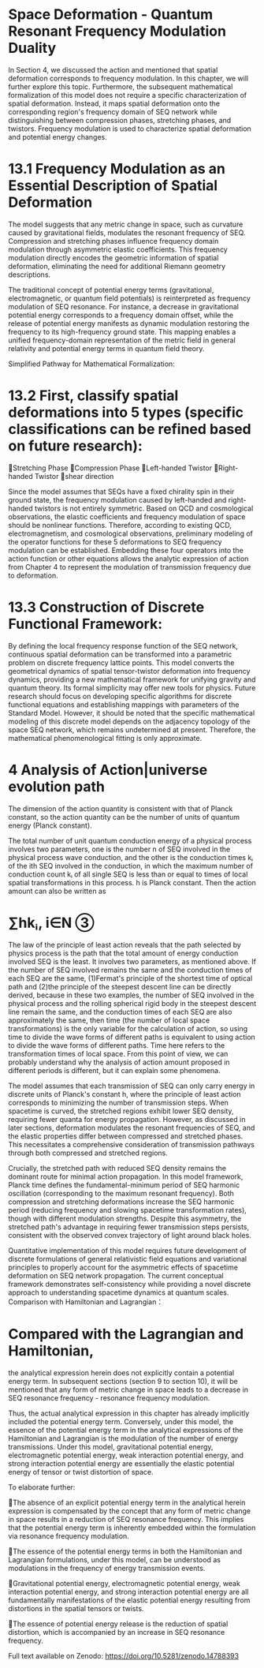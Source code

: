 # Space Deformation - Quantum Resonant Frequency Modulation Duality

In Section 4, we discussed the action and mentioned that spatial deformation corresponds to frequency modulation. In this chapter, we will further explore this topic. Furthermore, the subsequent mathematical formalization of this model does not require a specific characterization of spatial deformation. Instead, it maps spatial deformation onto the corresponding region's frequency domain of SEQ network while distinguishing between compression phases, stretching phases, and twistors. Frequency modulation is used to characterize spatial deformation and potential energy changes.

# 13.1 Frequency Modulation as an Essential Description of Spatial Deformation

The model suggests that any metric change in space, such as curvature caused by gravitational fields, modulates the resonant frequency of SEQ. Compression and stretching phases influence frequency domain modulation through asymmetric elastic coefficients. This frequency modulation directly encodes the geometric information of spatial deformation, eliminating the need for additional Riemann geometry descriptions.

The traditional concept of potential energy terms (gravitational, electromagnetic, or quantum field potentials) is reinterpreted as frequency modulation of SEQ resonance. For instance, a decrease in gravitational potential energy corresponds to a frequency domain offset, while the release of potential energy manifests as dynamic modulation restoring the frequency to its high-frequency ground state. This mapping enables a unified frequency-domain representation of the metric field in general relativity and potential energy terms in quantum field theory.

Simplified Pathway for Mathematical Formalization:

# 13.2 First, classify spatial deformations into 5 types (specific classifications can be refined based on future research):
Stretching Phase
Compression Phase
Left-handed Twistor
Right-handed Twistor
shear direction 

Since the model assumes that SEQs have a fixed chirality spin in their ground state, the frequency modulation caused by left-handed and right-handed twistors is not entirely symmetric. Based on QCD and cosmological observations, the elastic coefficients and frequency modulation of space should be nonlinear functions. Therefore, according to existing QCD, electromagnetism, and cosmological observations, preliminary modeling of the operator functions for these 5 deformations to SEQ frequency modulation can be established. Embedding these four operators into the action function or other equations allows the analytic expression of action from Chapter 4 to represent the modulation of transmission frequency due to deformation.

# 13.3 Construction of Discrete Functional Framework:

By defining the local frequency response function of the SEQ network, continuous spatial deformation can be transformed into a parametric problem on discrete frequency lattice points. This model converts the geometrical dynamics of spatial tensor-twistor deformation into frequency dynamics, providing a new mathematical framework for unifying gravity and quantum theory. Its formal simplicity may offer new tools for physics. Future research should focus on developing specific algorithms for discrete functional equations and establishing mappings with parameters of the Standard Model. However, it should be noted that the specific mathematical modeling of this discrete model depends on the adjacency topology of the space SEQ network, which remains undetermined at present. Therefore, the mathematical phenomenological fitting is only approximate.



# 4 Analysis of Action|universe evolution path 

The dimension of the action quantity is consistent with that of Planck constant, so the action quantity can be the number of units of quantum energy (Planck constant).

The total number of unit quantum conduction energy of a physical process involves two parameters, one is the number n of SEQ involved in the physical process wave conduction, and the other is the conduction times kᵢ of the ith SEQ involved in the conduction, in which the maximum number of conduction count kᵢ of all single SEQ is less than or equal to times of local spatial transformations in this process. h is Planck constant. Then the action amount can also be written as

 # ∑hkᵢ, i∈N                 ③
The law of the principle of least action reveals that the path selected by physics process is the path that the total amount of energy conduction involved SEQ is the least. It involves two parameters, as mentioned above. If the number of SEQ involved remains the same and the conduction times of each SEQ are the same, (1)Fermat's principle of the shortest time of optical path and (2)the principle of the steepest descent line can be directly derived, because in these two examples, the number of SEQ involved in the physical process and the rolling spherical rigid body in the steepest descent line remain the same, and the conduction times of each SEQ are also approximately the same, then time (the number of local space transformations) is the only variable for the calculation of action, so using time to divide the wave forms of different paths is equivalent to using action to divide the wave forms of different paths. Time here refers to the transformation times of local space. From this point of view, we can probably understand why the analysis of action amount proposed in different periods is different, but it can explain some phenomena.

The model assumes that each transmission of SEQ can only carry energy in discrete units of Planck's constant h, where the principle of least action corresponds to minimizing the number of transmission steps. When spacetime is curved, the stretched regions exhibit lower SEQ density, requiring fewer quanta for energy propagation. However, as discussed in later sections, deformation modulates the resonant frequencies of SEQ, and the elastic properties differ between compressed and stretched phases. This necessitates a comprehensive consideration of transmission pathways through both compressed and stretched regions.

Crucially, the stretched path with reduced SEQ density remains the dominant route for minimal action propagation. In this model framework, Planck time defines the fundamental-minimum period of SEQ harmonic oscillation (corresponding to the maximum resonant frequency). Both compression and stretching deformations increase the SEQ harmonic period (reducing frequency and slowing spacetime transformation rates), though with different modulation strengths. Despite this asymmetry, the stretched path's advantage in requiring fewer transmission steps persists, consistent with the observed convex trajectory of light around black holes.

Quantitative implementation of this model requires future development of discrete formulations of general relativistic field equations and variational principles to properly account for the asymmetric effects of spacetime deformation on SEQ network propagation. The current conceptual framework demonstrates self-consistency while providing a novel discrete approach to understanding spacetime dynamics at quantum scales.
Comparison with Hamiltonian and Lagrangian：

# Compared with the Lagrangian and Hamiltonian, 

the analytical expression herein does not explicitly contain a potential energy term. In subsequent sections (section 9 to section 10), it will be mentioned that any form of metric change in space leads to a decrease in SEQ resonance frequency - resonance frequency modulation.

Thus, the actual analytical expression in this chapter has already implicitly included the potential energy term. Conversely, under this model, the essence of the potential energy term in the analytical expressions of the Hamiltonian and Lagrangian is the modulation of the number of energy transmissions. Under this model, gravitational potential energy, electromagnetic potential energy, weak interaction potential energy, and strong interaction potential energy are essentially the elastic potential energy of tensor or twist distortion of space.

 To elaborate further:
 
The absence of an explicit potential energy term in the analytical herein expression is compensated by the concept that any form of metric change in space results in a reduction of SEQ resonance frequency. This implies that the potential energy term is inherently embedded within the formulation via resonance frequency modulation.

The essence of the potential energy terms in both the Hamiltonian and Lagrangian formulations, under this model, can be understood as modulations in the frequency of energy transmission events.

Gravitational potential energy, electromagnetic potential energy, weak interaction potential energy, and strong interaction potential energy are all fundamentally manifestations of the elastic potential energy resulting from distortions in the spatial tensors or twists.

The essence of potential energy release is the reduction of spatial distortion, which is accompanied by an increase in SEQ resonance frequency.


Full text available on Zenodo: https://doi.org/10.5281/zenodo.14788393
